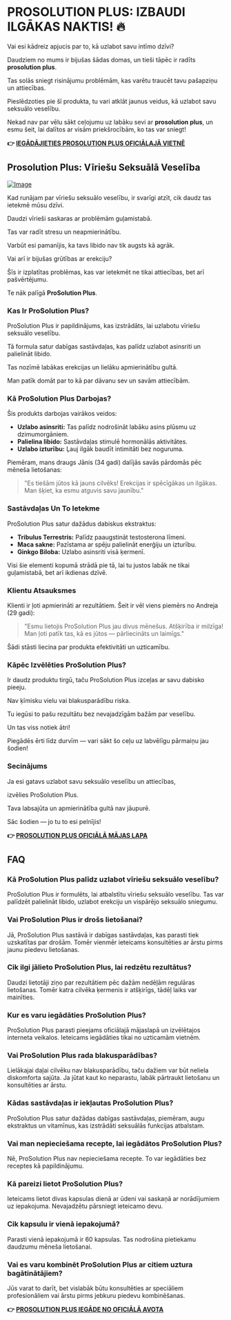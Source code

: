 # PROSOLUTION PLUS: IZBAUDI ILGĀKAS NAKTIS! 🔥

Vai esi kādreiz apjucis par to, kā uzlabot savu intīmo dzīvi? 

Daudziem no mums ir bijušas šādas domas, un tieši tāpēc ir radīts **prosolution plus**. 

Tas solās sniegt risinājumu problēmām, kas varētu traucēt tavu pašapziņu un attiecības. 

Pieslēdzoties pie šī produkta, tu vari atklāt jaunus veidus, kā uzlabot savu seksuālo veselību. 

Nekad nav par vēlu sākt ceļojumu uz labāku sevi ar **prosolution plus**, un esmu šeit, lai dalītos ar visām priekšrocībām, ko tas var sniegt!



**👉 [IEGĀDĀJIETIES PROSOLUTION PLUS OFICIĀLAJĀ VIETNĒ](https://gchaffi.com/flnCi1b5)**

## Prosolution Plus: Vīriešu Seksuālā Veselība

[![Image](https://www2.sellhealth.com/175/prosolutionplus_3_6.gif)](https://gchaffi.com/flnCi1b5)

Kad runājam par vīriešu seksuālo veselību, ir svarīgi atzīt, cik daudz tas ietekmē mūsu dzīvi. 

Daudzi vīrieši saskaras ar problēmām guļamistabā. 

Tas var radīt stresu un neapmierinātību.

Varbūt esi pamanījis, ka tavs libido nav tik augsts kā agrāk. 

Vai arī ir bijušas grūtības ar erekciju? 

Šīs ir izplatītas problēmas, kas var ietekmēt ne tikai attiecības, bet arī pašvērtējumu.

Te nāk palīgā **ProSolution Plus**.

### Kas Ir ProSolution Plus?

ProSolution Plus ir papildinājums, kas izstrādāts, lai uzlabotu vīriešu seksuālo veselību. 

Tā formula satur dabīgas sastāvdaļas, kas palīdz uzlabot asinsriti un palielināt libido. 

Tas nozīmē labākas erekcijas un lielāku apmierinātību gultā.

Man patīk domāt par to kā par dāvanu sev un savām attiecībām.

### Kā ProSolution Plus Darbojas?

Šis produkts darbojas vairākos veidos:

- **Uzlabo asinsriti:** Tas palīdz nodrošināt labāku asins plūsmu uz dzimumorgāniem.
- **Palielina libido:** Sastāvdaļas stimulē hormonālās aktivitātes.
- **Uzlabo izturību:** Ļauj ilgāk baudīt intimitāti bez noguruma.

Piemēram, mans draugs Jānis (34 gadi) dalījās savās pārdomās pēc mēneša lietošanas:

> "Es tiešām jūtos kā jauns cilvēks! Erekcijas ir spēcīgākas un ilgākas. Man šķiet, ka esmu atguvis savu jaunību."

### Sastāvdaļas Un To Ietekme

ProSolution Plus satur dažādus dabiskus ekstraktus:

- **Tribulus Terrestris:** Palīdz paaugstināt testosterona līmeni.
- **Maca sakne:** Pazīstama ar spēju palielināt enerģiju un izturību.
- **Ginkgo Biloba:** Uzlabo asinsriti visā ķermenī.

Visi šie elementi kopumā strādā pie tā, lai tu justos labāk ne tikai guļamistabā, bet arī ikdienas dzīvē.

### Klientu Atsauksmes

Klienti ir ļoti apmierināti ar rezultātiem. Šeit ir vēl viens piemērs no Andreja (29 gadi):

> "Esmu lietojis ProSolution Plus jau divus mēnešus. Atšķirība ir milzīga! Man ļoti patīk tas, kā es jūtos — pārliecināts un laimīgs."

Šādi stāsti liecina par produkta efektivitāti un uzticamību.

### Kāpēc Izvēlēties ProSolution Plus?

Ir daudz produktu tirgū, taču ProSolution Plus izceļas ar savu dabisko pieeju. 

Nav ķīmisku vielu vai blakusparādību riska.

Tu iegūsi to pašu rezultātu bez nevajadzīgām bažām par veselību.

Un tas viss notiek ātri!

Piegādēs ērti līdz durvīm — vari sākt šo ceļu uz labvēlīgu pārmaiņu jau šodien!

### Secinājums

Ja esi gatavs uzlabot savu seksuālo veselību un attiecības,

izvēlies ProSolution Plus.

Tava labsajūta un apmierinātība gultā nav jāupurē. 

Sāc šodien — jo tu to esi pelnījis!



**👉 [PROSOLUTION PLUS OFICIĀLĀ MĀJAS LAPA](https://gchaffi.com/flnCi1b5)**

## FAQ

### Kā ProSolution Plus palīdz uzlabot vīriešu seksuālo veselību?
ProSolution Plus ir formulēts, lai atbalstītu vīriešu seksuālo veselību. Tas var palīdzēt palielināt libido, uzlabot erekciju un vispārējo seksuālo sniegumu. 

### Vai ProSolution Plus ir drošs lietošanai?
Jā, ProSolution Plus sastāvā ir dabīgas sastāvdaļas, kas parasti tiek uzskatītas par drošām. Tomēr vienmēr ieteicams konsultēties ar ārstu pirms jaunu piedevu lietošanas.

### Cik ilgi jālieto ProSolution Plus, lai redzētu rezultātus?
Daudzi lietotāji ziņo par rezultātiem pēc dažām nedēļām regulāras lietošanas. Tomēr katra cilvēka ķermenis ir atšķirīgs, tādēļ laiks var mainīties.

### Kur es varu iegādāties ProSolution Plus?
ProSolution Plus parasti pieejams oficiālajā mājaslapā un izvēlētajos interneta veikalos. Ieteicams iegādāties tikai no uzticamām vietnēm.

### Vai ProSolution Plus rada blakusparādības?
Lielākajai daļai cilvēku nav blakusparādību, taču dažiem var būt neliela diskomforta sajūta. Ja jūtat kaut ko neparastu, labāk pārtraukt lietošanu un konsultēties ar ārstu.

### Kādas sastāvdaļas ir iekļautas ProSolution Plus?
ProSolution Plus satur dažādas dabīgas sastāvdaļas, piemēram, augu ekstraktus un vitamīnus, kas izstrādāti seksuālās funkcijas atbalstam.

### Vai man nepieciešama recepte, lai iegādātos ProSolution Plus?
Nē, ProSolution Plus nav nepieciešama recepte. To var iegādāties bez receptes kā papildinājumu.

### Kā pareizi lietot ProSolution Plus?
Ieteicams lietot divas kapsulas dienā ar ūdeni vai saskaņā ar norādījumiem uz iepakojuma. Nevajadzētu pārsniegt ieteicamo devu.

### Cik kapsulu ir vienā iepakojumā?
Parasti vienā iepakojumā ir 60 kapsulas. Tas nodrošina pietiekamu daudzumu mēneša lietošanai.

### Vai es varu kombinēt ProSolution Plus ar citiem uztura bagātinātājiem?
Jūs varat to darīt, bet vislabāk būtu konsultēties ar speciāliem profesionāliem vai ārstu pirms jebkuru piedevu kombinēšanas.



**👉 [PROSOLUTION PLUS IEGĀDE NO OFICIĀLĀ AVOTA](https://gchaffi.com/flnCi1b5)**
